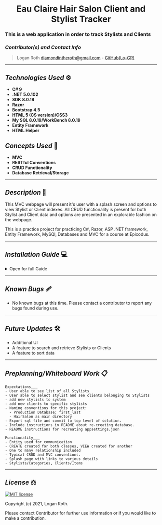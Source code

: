 # <div align="center"> **Eau Claire Hair Salon Client and Stylist Tracker** </div>
### This is a web application in order to track Stylists and Clients

 ### _Contributor(s) and Contact Info_
> Logan Roth diamondintheroth@gmail.com - [GitHub(Lo-GR)](https://github.com/Lo-GR)

---

## _Technologies Used_ ⚙

* **C# 9**
* **.NET 5.0.102**
* **SDK 8.0.19**
* **Razor**
* **Bootstrap 4.5**
* **HTML 5 (CS version)/CSS3**
* **My SQL 8.0.19/WorkBench 8.0.19**
* **Entity Framework**
* **HTML Helper**

## _Concepts Used_ 🧠

* **MVC**
* **RESTful Conventions**
* **CRUD Functionality**
* **Database Retrieval/Storage**

---

## _Description_ 📃
This MVC webpage will present it's user with a splash screen and options to view Stylist or Client indexes. All CRUD functionality is present for both Stylist and Client data and options are presented in an explorable fashion on the webpage. 

This is a practice project for practicing C#, Razor, ASP .NET framework, Entity Framework, MySQl, Databases and MVC for a course at Epicodus.

---

## _Installation Guide_ 💻 

<details>
<summary>Open for full Guide</summary>

### _Cloning and Initial Setup_

> Repository: https://github.com/Lo-GR/HairSalon.Solution.git
1. In your terminal of choice or [GitHub's Desktop Application](https://desktop.github.com/) , clone the above repository from Github. For further explanation on how to clone this repository, please visit [GitHub's Documentation](https://docs.github.com/en/github/using-git/which-remote-url-should-i-use).
2. Ensure you are running .NET Core SDK by using the command dotnet --version in your terminal. If a version number is not presented, please visit [this download page for .NET 5 and install the applicable software for your OS](https://dotnet.microsoft.com/download/dotnet/5.0). 
3. Once you verify you are running a .NET 5, navigate in your terminal to HairSalon directory within the HairSalon.Solution directory you just cloned. Once there, run "dotnet build" in your terminal to build application within directory. 
4. In your terminal, while still in HairSalon directory, run "dotnet restore."
5. You will require a text or code editor to complete the following steps. [VS Code is recommended](https://code.visualstudio.com/)


### _Installation: Database Recreation_

1. Ensure you are running MySQL Server 8 and MySQL WorkBench 8. If you are running windows, use the [Windows Installer ](https://dev.mysql.com/downloads/installer/) for MySQL and follow the instructions provided by the installer. For Macs, visit [MySQL Commuinity Downloads](https://dev.mysql.com/downloads/mysql/) and select macOS from the Operation Systems. This will be a manual installation. If you need additonal assistance on this, please visit Epicodus's [Learn How to Program Article](https://www.learnhowtoprogram.com/c-and-net/getting-started-with-c/installing-and-configuring-mysql).
2. Once you verify you have SQL installed, import the database structure and example data dump named "logan_roth.sql" in the root directory. In order to do this, open MySQL Workbench and navigate to a server. Then open the Administration tab in the Navigator window. Select Data Import/Restore. In Import Options, select "Import from Self-Contained File". Navigate to the file mentioned above and then click "Start Import." This should create a copy of the database used to make this application. 
3. Create a file called "appsettings.json" in the root directory HairSalon.Solution. Paste the following into this file.
```
{
  "ConnectionStrings": {
      "DefaultConnection": "Server=localhost;Port={PORT OF SERVER};database=logan_roth;uid=root;pwd={PASSWORD OF SERVER};"
  }
}
```
### _Installation: General Use_

1. Back in your terminal in the HairSalon production directory, type "dotnet run." The terminal will present local host routes for you to navigate to in your browser. An example would be "http://localhost:5000." Enter this into a web browser of choice to use this application. Keep the terminal running as it is being used to control the local server.
2. When finished, exit the terminal or use the command "CTRL C"(Windows) or "CMD C"(Mac) to shut down the local server.

</details>

---

## _Known Bugs_ 🩹
* No known bugs at this time. Please contact a contributor to report any bugs found during use.

---

## _Future Updates_ 🛠
* Additional UI
* A feature to search and retrieve Stylists or Clients
* A feature to sort data

---

## _Preplanning/Whiteboard Work_ 📋
```
Expectations___
- User able to see list of all Stylists
- User able to select stylist and see clients belonging to Stylists
- add new stylists to system
- add new clients to specific stylists
- Naming conventions for this project:
  - Production Database: first_last
  - HairSalon as main directory
- Export sql file and commit to top level of solution.
- Include instructions in README about re-creating database.
- README instructions for recreating appsettings.json

Functionality___
- Entity used for communication
- CREATE created for both classes, VIEW created for another
- One to many relationship included
- Typical CRUD and MVC conventions.
- Splash page with links to various details
- Stylists/Categories, Clients/Items
```
---

## _License_ ⚖️

[![MIT license](https://img.shields.io/badge/License-MIT-blue.svg)](https://opensource.org/licenses/MIT)

Copyright (c) 2021, Logan Roth.

Please contact Contributor for further use information or if you would like to make a contribution.